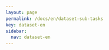 ```yaml
---
layout: page
permalink: /docs/en/dataset-sub-tasks
key: dataset-en
sidebar:
  nav: dataset-en
---
```



<head>
    <style>
        .container {
            display: flex;
            justify-content: space-between; Creates space around items
        }

        .image-with-caption {
            width: 90%;
            margin: auto;
        }

        .image-with-caption img {
            width: 100%;
            height: auto;
        }

        .image-with-caption figcaption {
            text-align: center;
            font-size: 1em;
        }
    </style>
</head>



## Cross-Domain Isolated Sign Language Recognition Setting

**Cross-Camera ISLR** aims to test the robustness of the model against variations in camera specifications and settings. Training and testing data are captured from different cameras. It is challenging for the model to generalize across hardware-induced discrepancies.

<figure class="image-with-caption">
    <img src="../assets/images/r5.png">
    <figcaption>The baseline of Cross-Camera ISLR on MM-WLAuslan.</figcaption>
</figure>
<br>

**Cross-View ISLR** requires the model to recognize signs from views not seen during training. With training views denoted as $V_{\text{train}}$ and testing views as $V_{\text{test}}$, the model must handle the appearance changes due to different viewing angles, thus testing its view-invariance capabilities.

<figure class="image-with-caption">
    <img src="../assets/images/r6.png">
    <figcaption>The baseline of Cross-view ISLR on MM-WLAuslan.</figcaption>
</figure>
<br>
